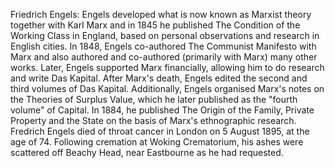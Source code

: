 Friedrich Engels: Engels developed what is now known as Marxist theory together with Karl Marx and in 1845 he published The Condition of the Working Class in England, based on personal observations and research in English cities. In 1848, Engels co-authored The Communist Manifesto with Marx and also authored and co-authored (primarily with Marx) many other works. Later, Engels supported Marx financially, allowing him to do research and write Das Kapital. After Marx's death, Engels edited the second and third volumes of Das Kapital. Additionally, Engels organised Marx's notes on the Theories of Surplus Value, which he later published as the "fourth volume" of Capital. In 1884, he published The Origin of the Family, Private Property and the State on the basis of Marx's ethnographic research. Fredrich Engels died of throat cancer in London on 5 August 1895, at the age of 74. Following cremation at Woking Crematorium, his ashes were scattered off Beachy Head, near Eastbourne as he had requested.
